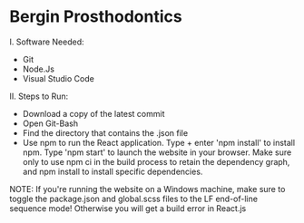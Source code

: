 # Bergin Prosthodontics

I. Software Needed:
* Git
* Node.Js
* Visual Studio Code


II. Steps to Run: 
* Download a copy of the latest commit
* Open Git-Bash
* Find the directory that contains the .json file
* Use npm to run the React application. 
Type + enter 'npm install' to install npm. Type 'npm start' to launch the website in your browser. Make sure only to use npm ci in the build process to retain the dependency graph, and npm install to install specific dependencies.


NOTE: If you're running the website on a Windows machine, make sure to toggle the package.json and global.scss files to the LF end-of-line sequence mode! Otherwise you will get a build error in React.js


